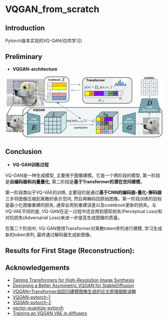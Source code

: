 # VQGAN_from_scratch

## Introduction

Pytorch版本实现的VQ-GAN(仅供学习)

## Preliminary

- **VQGAN-architecture**

![vq-gan](./assets/vqgan-architecture.png)

## Conclusion

- **VQ-GAN训练过程**

VQ-GAN是一种生成模型, 主要用于图像建模。它是一个两阶段的模型, 第一阶段是**自编码器和向量量化**, 第二阶段是**基于Transformer的潜在空间建模**。

第一阶段类似于VQ-VAE的训练, 主要目的是通过**基于CNN的编码器-量化-解码器**三步将图像压缩到离散的表示空间, 然后再解码回原始图像。第一阶段训练的目标是最小化图像重建的损失, 通常会用到重建误差以及codebook更新的损失。与VQ-VAE不同的是, VQ-GAN在这一过程中还会用到感知损失(Perceptual Loss)和对抗损失(Adversarial Loss)来进一步提高生成图像的质量。

在第二个阶段中, VQ-GAN使用Transformer对离散token序列进行建模, 学习生成新的token序列, 最终通过解码器生成新图像。

## Results for First Stage (Reconstruction):

## Acknowledgements

- [Taming Transformers for High-Resolution Image Synthesis](https://arxiv.org/abs/2012.09841)
- [Designing a Better Asymmetric VQGAN for StableDiffusion](https://arxiv.org/abs/2306.04632)
- [VQGAN+Transformer自回归建模图像生成的论文原理细致讲解](https://www.bilibili.com/video/BV1mh411g7r5/?spm_id_from=333.788&vd_source=634f9cd56b5b0cf10f6976238630bd8d)
- [VQGAN-pytorch-1](https://github.com/dome272/VQGAN-pytorch)
- [VQGAN-pytorch-2](https://github.com/aa1234241/vqgan)
- [vector-quantize-pytorch](https://github.com/lucidrains/vector-quantize-pytorch)
- [Training an VQGAN VAE in diffusers](https://github.com/huggingface/diffusers/blob/3159e60d59819ae874ea3cdbd28e02d9e6c57321/examples/vqgan/README.md)